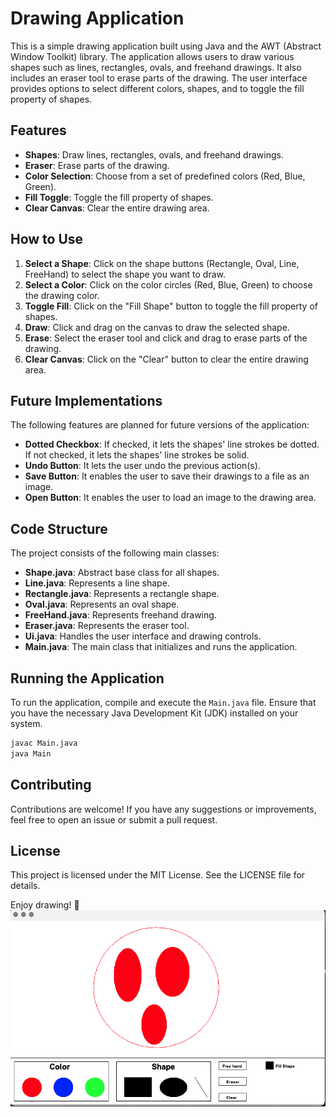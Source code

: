 # Drawing Application

This is a simple drawing application built using Java and the AWT (Abstract Window Toolkit) library. The application allows users to draw various shapes such as lines, rectangles, ovals, and freehand drawings. It also includes an eraser tool to erase parts of the drawing. The user interface provides options to select different colors, shapes, and to toggle the fill property of shapes.

## Features

- **Shapes**: Draw lines, rectangles, ovals, and freehand drawings.
- **Eraser**: Erase parts of the drawing.
- **Color Selection**: Choose from a set of predefined colors (Red, Blue, Green).
- **Fill Toggle**: Toggle the fill property of shapes.
- **Clear Canvas**: Clear the entire drawing area.

## How to Use

1. **Select a Shape**: Click on the shape buttons (Rectangle, Oval, Line, FreeHand) to select the shape you want to draw.
2. **Select a Color**: Click on the color circles (Red, Blue, Green) to choose the drawing color.
3. **Toggle Fill**: Click on the "Fill Shape" button to toggle the fill property of shapes.
4. **Draw**: Click and drag on the canvas to draw the selected shape.
5. **Erase**: Select the eraser tool and click and drag to erase parts of the drawing.
6. **Clear Canvas**: Click on the "Clear" button to clear the entire drawing area.

## Future Implementations

The following features are planned for future versions of the application:

- **Dotted Checkbox**: If checked, it lets the shapes' line strokes be dotted. If not checked, it lets the shapes' line strokes be solid.
- **Undo Button**: It lets the user undo the previous action(s).
- **Save Button**: It enables the user to save their drawings to a file as an image.
- **Open Button**: It enables the user to load an image to the drawing area.

## Code Structure

The project consists of the following main classes:

- **Shape.java**: Abstract base class for all shapes.
- **Line.java**: Represents a line shape.
- **Rectangle.java**: Represents a rectangle shape.
- **Oval.java**: Represents an oval shape.
- **FreeHand.java**: Represents freehand drawing.
- **Eraser.java**: Represents the eraser tool.
- **Ui.java**: Handles the user interface and drawing controls.
- **Main.java**: The main class that initializes and runs the application.

## Running the Application

To run the application, compile and execute the `Main.java` file. Ensure that you have the necessary Java Development Kit (JDK) installed on your system.

```bash
javac Main.java
java Main
```
## Contributing

Contributions are welcome! If you have any suggestions or improvements, feel free to open an issue or submit a pull request.

## License

This project is licensed under the MIT License. See the LICENSE file for details.

Enjoy drawing! 🎨
![demo](Photo/1.png)